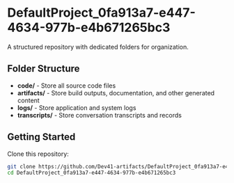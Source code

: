 # DefaultProject_0fa913a7-e447-4634-977b-e4b671265bc3
A structured repository with dedicated folders for organization.

## Folder Structure

- **code/** - Store all source code files
- **artifacts/** - Store build outputs, documentation, and other generated content
- **logs/** - Store application and system logs
- **transcripts/** - Store conversation transcripts and records

## Getting Started

Clone this repository:
```bash
git clone https://github.com/Dev41-artifacts/DefaultProject_0fa913a7-e447-4634-977b-e4b671265bc3
cd DefaultProject_0fa913a7-e447-4634-977b-e4b671265bc3
```

